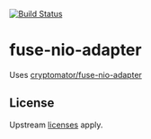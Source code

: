 [![Build Status](https://travis-ci.org/elockcorp/fuse-nio-adapter.svg?branch=master)](https://travis-ci.org/elockcorp/fuse-nio-adapter)


# fuse-nio-adapter
Uses [cryptomator/fuse-nio-adapter](https://github.com/cryptomator/fuse-nio-adapter)

## License

Upstream [licenses](https://github.com/cryptomator/fuse-nio-adapter/blob/master/LICENSE) apply.
